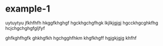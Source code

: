 # example-1
uytuytyu
jfkhfhfh
hkggfkhghgf
hgckhgchgfhgk
lkjlkjgjgj
hgcckhgcghkfhg
hcjchgchghgfgljfyf


ghfkghfhgfk
ghkhgfkh
hgchgghfhkm
khgfkhgff
hgjgkjgjg
khfhf
